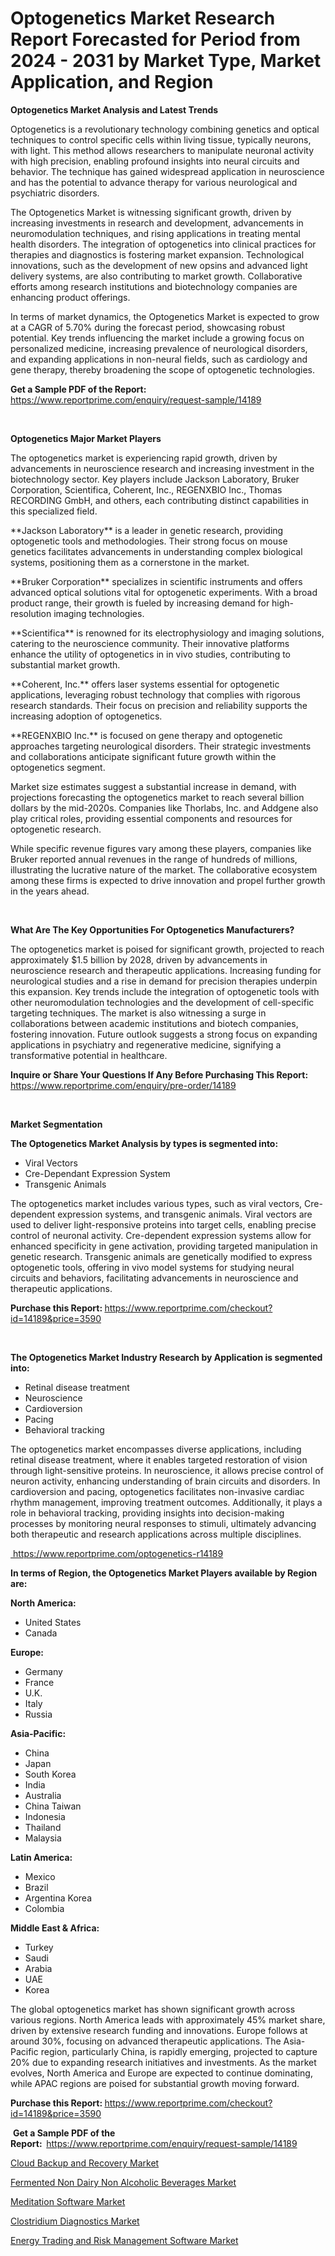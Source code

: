 <p><h1>Optogenetics Market Research Report Forecasted for Period from 2024 -  2031 by Market Type, Market Application, and Region</h1></p><p><strong>Optogenetics Market Analysis and Latest Trends</strong></p>
<p><p>Optogenetics is a revolutionary technology combining genetics and optical techniques to control specific cells within living tissue, typically neurons, with light. This method allows researchers to manipulate neuronal activity with high precision, enabling profound insights into neural circuits and behavior. The technique has gained widespread application in neuroscience and has the potential to advance therapy for various neurological and psychiatric disorders.</p><p>The Optogenetics Market is witnessing significant growth, driven by increasing investments in research and development, advancements in neuromodulation techniques, and rising applications in treating mental health disorders. The integration of optogenetics into clinical practices for therapies and diagnostics is fostering market expansion. Technological innovations, such as the development of new opsins and advanced light delivery systems, are also contributing to market growth. Collaborative efforts among research institutions and biotechnology companies are enhancing product offerings.</p><p>In terms of market dynamics, the Optogenetics Market is expected to grow at a CAGR of 5.70% during the forecast period, showcasing robust potential. Key trends influencing the market include a growing focus on personalized medicine, increasing prevalence of neurological disorders, and expanding applications in non-neural fields, such as cardiology and gene therapy, thereby broadening the scope of optogenetic technologies.</p></p>
<p><strong>Get a Sample PDF of the Report:&nbsp;</strong> <a href="https://www.reportprime.com/enquiry/request-sample/14189?utm_campaign=24&utm_medium=2&utm_source=Github&utm_content=ia&utm_term=02102024&utm_id=optogenetics">https://www.reportprime.com/enquiry/request-sample/14189</a></p>
<p>&nbsp;</p>
<p><strong>Optogenetics Major Market Players</strong></p>
<p><p>The optogenetics market is experiencing rapid growth, driven by advancements in neuroscience research and increasing investment in the biotechnology sector. Key players include Jackson Laboratory, Bruker Corporation, Scientifica, Coherent, Inc., REGENXBIO Inc., Thomas RECORDING GmbH, and others, each contributing distinct capabilities in this specialized field.</p><p>**Jackson Laboratory** is a leader in genetic research, providing optogenetic tools and methodologies. Their strong focus on mouse genetics facilitates advancements in understanding complex biological systems, positioning them as a cornerstone in the market.</p><p>**Bruker Corporation** specializes in scientific instruments and offers advanced optical solutions vital for optogenetic experiments. With a broad product range, their growth is fueled by increasing demand for high-resolution imaging technologies.</p><p>**Scientifica** is renowned for its electrophysiology and imaging solutions, catering to the neuroscience community. Their innovative platforms enhance the utility of optogenetics in in vivo studies, contributing to substantial market growth.</p><p>**Coherent, Inc.** offers laser systems essential for optogenetic applications, leveraging robust technology that complies with rigorous research standards. Their focus on precision and reliability supports the increasing adoption of optogenetics.</p><p>**REGENXBIO Inc.** is focused on gene therapy and optogenetic approaches targeting neurological disorders. Their strategic investments and collaborations anticipate significant future growth within the optogenetics segment.</p><p>Market size estimates suggest a substantial increase in demand, with projections forecasting the optogenetics market to reach several billion dollars by the mid-2020s. Companies like Thorlabs, Inc. and Addgene also play critical roles, providing essential components and resources for optogenetic research.</p><p>While specific revenue figures vary among these players, companies like Bruker reported annual revenues in the range of hundreds of millions, illustrating the lucrative nature of the market. The collaborative ecosystem among these firms is expected to drive innovation and propel further growth in the years ahead.</p></p>
<p>&nbsp;</p>
<p><strong>What Are The Key Opportunities For Optogenetics Manufacturers?</strong></p>
<p><p>The optogenetics market is poised for significant growth, projected to reach approximately $1.5 billion by 2028, driven by advancements in neuroscience research and therapeutic applications. Increasing funding for neurological studies and a rise in demand for precision therapies underpin this expansion. Key trends include the integration of optogenetic tools with other neuromodulation technologies and the development of cell-specific targeting techniques. The market is also witnessing a surge in collaborations between academic institutions and biotech companies, fostering innovation. Future outlook suggests a strong focus on expanding applications in psychiatry and regenerative medicine, signifying a transformative potential in healthcare.</p></p>
<p><strong>Inquire or Share Your Questions If Any Before Purchasing This Report:</strong> <a href="https://www.reportprime.com/enquiry/pre-order/14189?utm_campaign=24&utm_medium=2&utm_source=Github&utm_content=ia&utm_term=02102024&utm_id=optogenetics">https://www.reportprime.com/enquiry/pre-order/14189</a></p>
<p>&nbsp;</p>
<p><strong>Market Segmentation</strong></p>
<p><strong>The Optogenetics Market Analysis by types is segmented into:</strong></p>
<p><ul><li>Viral Vectors</li><li>Cre-Dependant Expression System</li><li>Transgenic Animals</li></ul></p>
<p><p>The optogenetics market includes various types, such as viral vectors, Cre-dependent expression systems, and transgenic animals. Viral vectors are used to deliver light-responsive proteins into target cells, enabling precise control of neuronal activity. Cre-dependent expression systems allow for enhanced specificity in gene activation, providing targeted manipulation in genetic research. Transgenic animals are genetically modified to express optogenetic tools, offering in vivo model systems for studying neural circuits and behaviors, facilitating advancements in neuroscience and therapeutic applications.</p></p>
<p><strong>Purchase this Report:&nbsp;</strong><a href="https://www.reportprime.com/checkout?id=14189&price=3590&utm_campaign=24&utm_medium=2&utm_source=Github&utm_content=ia&utm_term=02102024&utm_id=optogenetics">https://www.reportprime.com/checkout?id=14189&price=3590</a></p>
<p>&nbsp;</p>
<p><strong>The Optogenetics Market Industry Research by Application is segmented into:</strong></p>
<p><ul><li>Retinal disease treatment</li><li>Neuroscience</li><li>Cardioversion</li><li>Pacing</li><li>Behavioral tracking</li></ul></p>
<p><p>The optogenetics market encompasses diverse applications, including retinal disease treatment, where it enables targeted restoration of vision through light-sensitive proteins. In neuroscience, it allows precise control of neuron activity, enhancing understanding of brain circuits and disorders. In cardioversion and pacing, optogenetics facilitates non-invasive cardiac rhythm management, improving treatment outcomes. Additionally, it plays a role in behavioral tracking, providing insights into decision-making processes by monitoring neural responses to stimuli, ultimately advancing both therapeutic and research applications across multiple disciplines.</p></p>
<p><a href="https://www.reportprime.com/optogenetics-r14189?utm_campaign=24&utm_medium=2&utm_source=Github&utm_content=ia&utm_term=02102024&utm_id=optogenetics">&nbsp;https://www.reportprime.com/optogenetics-r14189</a></p>
<p><strong>In terms of Region, the Optogenetics Market Players available by Region are:</strong></p>
<p>
    <p> <strong> North America: </strong>
        <ul>
            <li>United States</li>
            <li>Canada</li>
        </ul>
        </p> 
    <p> <strong> Europe: </strong>
        <ul>
            <li>Germany</li>
            <li>France</li>
            <li>U.K.</li>
            <li>Italy</li>
            <li>Russia</li>
        </ul>
        </p> 
    <p> <strong> Asia-Pacific: </strong>
        <ul>
            <li>China</li>
            <li>Japan</li>
            <li>South Korea</li>
            <li>India</li>
            <li>Australia</li>
            <li>China Taiwan</li>
            <li>Indonesia</li>
            <li>Thailand</li>
            <li>Malaysia</li>
        </ul>
        </p> 
    <p> <strong> Latin America: </strong>
        <ul>
            <li>Mexico</li>
            <li>Brazil</li>
            <li>Argentina Korea</li>
            <li>Colombia</li>
        </ul>
        </p> 
    <p> <strong> Middle East & Africa: </strong>
        <ul>
            <li>Turkey</li>
            <li>Saudi</li>
            <li>Arabia</li>
            <li>UAE</li>
            <li>Korea</li>
        </ul>
    </p>
    </p>
<p><p>The global optogenetics market has shown significant growth across various regions. North America leads with approximately 45% market share, driven by extensive research funding and innovations. Europe follows at around 30%, focusing on advanced therapeutic applications. The Asia-Pacific region, particularly China, is rapidly emerging, projected to capture 20% due to expanding research initiatives and investments. As the market evolves, North America and Europe are expected to continue dominating, while APAC regions are poised for substantial growth moving forward.</p></p>
<p><strong>Purchase this Report: </strong><a href="https://www.reportprime.com/checkout?id=14189&price=3590&utm_campaign=24&utm_medium=2&utm_source=Github&utm_content=ia&utm_term=02102024&utm_id=optogenetics">https://www.reportprime.com/checkout?id=14189&price=3590</a></p>
<p>&nbsp;<strong>Get a Sample PDF of the Report:&nbsp;&nbsp;</strong><a href="https://www.reportprime.com/enquiry/request-sample/14189?utm_campaign=24&utm_medium=2&utm_source=Github&utm_content=ia&utm_term=02102024&utm_id=optogenetics">https://www.reportprime.com/enquiry/request-sample/14189</a></p>
<p><strong></strong></p>
<p><p><a href="https://www.linkedin.com/pulse/cloud-backup-recovery-market-size-segmentation-trends-growth-cecvf?utm_campaign=24&utm_medium=2&utm_source=Github&utm_content=ia&utm_term=02102024&utm_id=optogenetics">Cloud Backup and Recovery Market</a></p><p><a href="https://issuu.com/reportprime-2/docs/fermented-non-dairy-non-alcoholic-b_a4389f2dd51e0f?utm_campaign=24&utm_medium=2&utm_source=Github&utm_content=ia&utm_term=02102024&utm_id=optogenetics">Fermented Non Dairy Non Alcoholic Beverages Market</a></p><p><a href="https://github.com/ShaheenRoz/Market-Research-Report-List-1/blob/main/meditation-software-market.md?utm_campaign=24&utm_medium=2&utm_source=Github&utm_content=ia&utm_term=02102024&utm_id=optogenetics">Meditation Software Market</a></p><p><a href="https://www.linkedin.com/pulse/global-clostridium-diagnostics-market-product-types-applications-a3cmf?utm_campaign=24&utm_medium=2&utm_source=Github&utm_content=ia&utm_term=02102024&utm_id=optogenetics">Clostridium Diagnostics Market</a></p><p><a href="https://github.com/SanjidaMahmud81/Market-Research-Report-List-1/blob/main/energy-trading-and-risk-management-software-market.md?utm_campaign=24&utm_medium=2&utm_source=Github&utm_content=ia&utm_term=02102024&utm_id=optogenetics">Energy Trading and Risk Management Software Market</a></p></p>